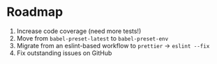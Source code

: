 # Roadmap
1. Increase code coverage (need more tests!)
2. Move from `babel-preset-latest` to `babel-preset-env`
3. Migrate from an eslint-based workflow to `prettier` -> `eslint --fix`
4. Fix outstanding issues on GitHub
